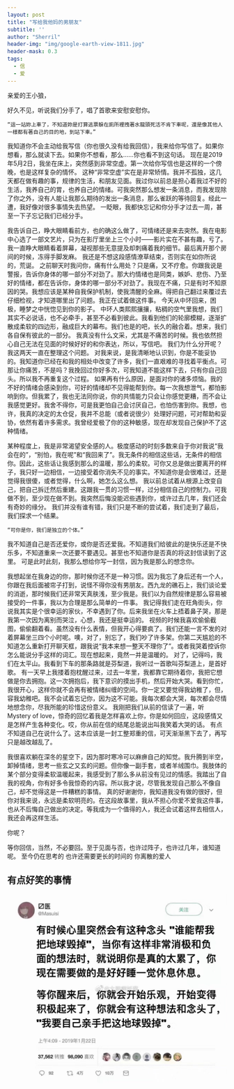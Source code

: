 ```yaml
---
layout: post
title: "写给我他妈的男朋友"
subtitle: ''
author: "Sherril"
header-img: "img/google-earth-view-1811.jpg"
header-mask: 0.3
tags:
  - 信
  - 爱
---
```



亲爱的王小狼，

好久不见，听说我们分手了，唱了首歌来安慰安慰你。

    “這一站妳上車了，不知道妳是打算逃票躲在廁所裡拽著水龍頭死活不肯下車呢，還是像其他人一樣都有著自己的目的地，到站下車。”

我知道你不会主动给我写信（你也很久没有给我回信），我来给你写信了。如果你想看，那么就读下去。如果你不想看，那么……你也看不到这句话。
现在是2019年5月2日，我坐在床上，突然感到非常空虚。第一次给你写信也是这样的一个傍晚，也是这样复杂的情怀。
这种“非常空虚”实在是非常矫情。我并不孤独，这几天都在做有趣的事，规律的生活，和朋友见面。我过你以前总是担心着我过不好的生活，我养自己的胃，也养自己的情绪。可我突然那么想发一条消息，而我发现除了你之外，没有人能让我那么期待的发出一条消息，那么雀跃的等待回复。经此一遭，我好像对很多事情失去热望。
一眨眼，我都快忘记和你分手才过去一周，甚至一下子忘记我们已经分手。
 
我告诉自己，睁大眼睛看前方，也的确这么做了，可情绪还是来去突然。我在电影中心选了一部文艺片，只为在影厅里坐上三个小时——影片实在不甚有趣，亏了。我一直睁大眼睛看着屏幕，凝视那些无意提及却刺痛着我的细节。最后离开那个房间的时候，冻得手脚发麻。
    我还是不想这段感情潦草结束，否则实在如你所说的，荒诞。
    之前聊天时我问你，痛有什么用处？只是痛，又不疗愈。你跟我说是警报，告诉你身体的哪一部分不对劲了。那大约情绪也是同类，嫉妒、悲伤、乃至好的情绪，都在告诉你，身体的哪一部分不对劲了。我现在不痛，只是有时不知原因的哭。我想应该是某种自我保护机制，使我清醒的全麻。得把自己翻过来覆过去仔细检视，才知道哪里出了问题。我正在试着做这件事。
    今天从中环回来，困极，睡梦之中恍惚见到你的影子。
    中环人类熙熙攘攘，粘稠的空气里我想，我们其实不必说话，也不必牵手，甚至不必看到彼此。我看到他们的轮廓模糊，逐渐扩散成柔软的四边形，融成巨大的幕布。我们也是的吧，长久的融合着。想来，我们各自保有彼此的一部分。
    我真没有什么文采，尤其是不痛苦的时候。我也依然担心自己无法在见面的时候好好的和你表达，所以，写信吧。
    我们为什么分开呢？我这两天一直在整理这个问题。
    对我来说，是我清晰地认识到，你是不能妥协的。我知道你已经在和我的相处中改变了许多，我们一直艰难的寻找着平衡点。可那让你痛苦，不是吗？我挽回过你好多次，可我知道不能这样下去，只有你自己回头。所以我不再重复这个过程。
如果再有什么原因，是面对你的诸多烦恼。我的不好的情绪会感染到你，可好的情绪却不见得能帮到你。每一次我想泄气，都怕影响到你。但我累了，我也无法同你说，你的共情能力只会让你感觉更糟，而不会让我感觉更好。我舍不得你，可是我更怕自己会讨厌自己，也怕伤害到你。我想，也许，我真的决定的太仓促，我并不总能（或者说很少）处理好问题，可对帮助和妥协，依然有着许多需求。我曾经爱极了你的这种敏感，现在却发现自己保护不了这种情绪。

   某种程度上，我是非常渴望安全感的人。极度感动的时刻多数来自于你对我说“我会在的”，“别怕，我在呢”和“我回来了”。我无条件的相信这些话，无条件的相信你。因此，这些话让我感到那么的温暖，那么的柔软。可你又总是做出要离开的样子，我只好一边相信，一边接受着你消失不见的事实。不知道你是会很难过，还是觉得我很傻，或者觉得，什么啊，她怎么这么想。
    我以前总试着从根源上改变自己，把自己拆迁然后重建。这跟我一贯的习惯一样，过分相信自己的控制力。可我做不到，至少现在做不到。我突然后悔没能迟些遇到你，或许过去几年，我们还会有奇妙的缘分。
    我们并没有谁有错，我们只是不断的尝试着，我们走到了最后，我们探求一个结果。

    “可你是你，我们是独立的个体。”

我不知道自己是否还爱你，或你是否还爱我。不知道我们给彼此的是快乐还是不快乐多，不知道重来一次还要不要遇见。甚至也不知道你是否真的将这封信读到了这里。
可是此时此刻，我那么想给你写一封信，因为我是那么的想念你。
 
我想起坐在我身边的你，那时候你还不是一种习惯。因为我忘了身后还有一个人，你跟在我后面被帘子打到，说怪不得你没有男朋友。西九龙的礁石上，我们谈论爱的消逝，那时候我们还非常天真肤浅，至少我是。我们以为自然规律是那么容易被接受的一件事，我以为合理是那么简单的一件事。
    我记得我们走在旺角街头，你说我其实是个很幸运的家伙，不幸遇到了你。后来我坐在火车上捂着鼻子哭，那是我第一次因为离别而哭泣，心想，我还是挺幸运的。
视频的时候我喜欢偷偷截图，偷偷翻着看。虽然没有什么表情，但我开心得要疯了。我们还能一言不发的对着屏幕坐三四个小时呢。噢，对了，别忘了，我们吵了许多架。你第二天尴尬的不知道怎么重新打开聊天框，跟我说“我本来想一整天不理你了”。或者我哭着控诉你怎么能说分手这样的词汇。现在想起来，竟然一并是温暖的。
对了，记得吗，我们在太平山。我看到下车的那条路就是芬梨道，我听过一首歌叫芬梨道上，是首好歌。
有一天早上我搂着抱枕醒过来，过去一年里，我都靠它期待着你，我把它想做是你去拥抱。这一次拥抱后，我下意识的摸出手机，然后开始大哭。看到你忙，我很开心，这样你就不会再有被情绪纠缠的空间。你一定又要觉得我幼稚了，但，容我幼稚吧。我不会试着忘记你，因为这不可能。我每次都会大哭，每次都会尽情地想念你，尽我所能的珍惜这份意义。
    我刚把我们从前的信读了一遍，听Mystery of love，惊奇的回忆着我是怎样喜欢上你，你是如何回应，这段感情又是怎样产生各种变化。哎，你从前在信的结尾总能说出叫我笑着大哭的话。
    有点不知道自己在说什么了。这本应该是一封工整郑重的信，可天渐渐黑下去了，再写只是越改越乱了。

我很喜欢躺在深冬的星空下，因为那时寒冷可以麻痹自己的知觉。我升腾到半空，卸掉情绪，思考一些玄之又玄的问题。但你像一副手套，或者羊绒围巾。我肢体的某个部分变得柔软温暖起来，我感受到了那么多从前没有见过的情感。我踏出了自我的视角，你有好多令我惊奇的内容。所以我才说，尽管我发现自己那么不像自己，却不觉得这是一件糟糕的事情。
    真的好谢谢你，我知道我没有做的很好，但你对我来说，永远是柔软明亮的。在这段故事里，我从不担心你爱不爱我这件事，也从不后悔自己做出的决定。等我成为一个值得的人，我还会试着这样去相信人，我还会再这样生活。

  你呢？



   等你回信，当然，不必要回。至于见面与否，也许过阵子，也许过几年，谁知道呢。
    至今仍在思考的
    也许还需要更长的时间的
    你离散的爱人
   


 

## 有点好笑的事情
![蛋挞制作者](https://github.com/SherrilWang/sherrilwang.github.io/blob/master/img/IMG_3502.JPG?raw=true)


